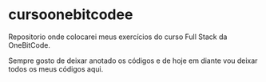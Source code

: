 # cursoonebitcodee

Repositorio onde colocarei meus exercícios do curso Full Stack da OneBitCode.

Sempre gosto de deixar anotado os códigos e de hoje em diante vou deixar todos os meus códigos aqui. 

